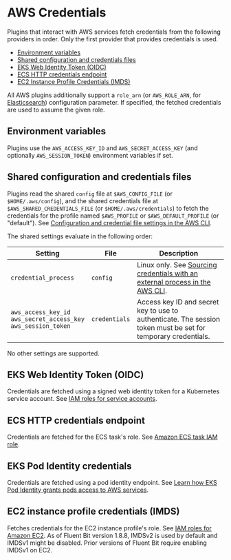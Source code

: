 # AWS Credentials

Plugins that interact with AWS services fetch credentials from the following providers
in order. Only the first provider that provides credentials is used.

- [Environment variables](#environment-variables)
- [Shared configuration and credentials files](#shared-configuration-and-credentials-files)
- [EKS Web Identity Token (OIDC)](#eks-web-identity-token-oidc)
- [ECS HTTP credentials endpoint](#ecs-http-credentials-endpoint)
- [EC2 Instance Profile Credentials (IMDS)](#ec2-instance-profile-credentials-imds)

All AWS plugins additionally support a `role_arn` (or `AWS_ROLE_ARN`, for
[Elasticsearch](../pipeline/outputs/elasticsearch.md)) configuration parameter. If
specified, the fetched credentials are used to assume the given role.

## Environment variables

Plugins use the `AWS_ACCESS_KEY_ID` and `AWS_SECRET_ACCESS_KEY` (and optionally
`AWS_SESSION_TOKEN`) environment variables if set.

## Shared configuration and credentials files

Plugins read the shared `config` file at `$AWS_CONFIG_FILE` (or `$HOME/.aws/config`),
and the shared credentials file at `$AWS_SHARED_CREDENTIALS_FILE` (or
`$HOME/.aws/credentials`)  to fetch the credentials for the profile named
`$AWS_PROFILE` or `$AWS_DEFAULT_PROFILE` (or "default"). See
[Configuration and credential file settings in the AWS CLI](https://docs.aws.amazon.com/cli/latest/userguide/cli-configure-files.html).

The shared settings evaluate in the following order:

| Setting | File | Description |
|---|---|---|
| `credential_process` | `config` | Linux only. See [Sourcing credentials with an external process in the AWS CLI](https://docs.aws.amazon.com/cli/latest/userguide/cli-configure-sourcing-external.html). |
| `aws_access_key_id`<br />`aws_secret_access_key`<br />`aws_session_token` | `credentials` | Access key ID and secret key to use to authenticate. The session token must be set for temporary credentials. |

No other settings are supported.

## EKS Web Identity Token (OIDC)

Credentials are fetched using a signed web identity token for a Kubernetes service account.
See [IAM roles for service accounts](https://docs.aws.amazon.com/eks/latest/userguide/iam-roles-for-service-accounts.html).

## ECS HTTP credentials endpoint

Credentials are fetched for the ECS task's role. See
[Amazon ECS task IAM role](https://docs.aws.amazon.com/AmazonECS/latest/userguide/task-iam-roles.html).

## EKS Pod Identity credentials

Credentials are fetched using  a pod identity endpoint. See
[Learn how EKS Pod Identity grants pods access to AWS services](https://docs.aws.amazon.com/eks/latest/userguide/pod-identities.html).

## EC2 instance profile credentials (IMDS)

Fetches credentials for the EC2 instance profile's role. See
[IAM roles for Amazon EC2](https://docs.aws.amazon.com/AWSEC2/latest/UserGuide/iam-roles-for-amazon-ec2.html).
As of Fluent Bit version 1.8.8, IMDSv2 is used by default and IMDSv1 might be disabled.
Prior versions of Fluent Bit require enabling IMDSv1 on EC2.
